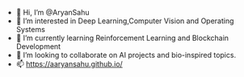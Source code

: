 - 👋 Hi, I’m @AryanSahu
- 👀 I’m interested in Deep Learning,Computer Vision and Operating Systems
- 🌱 I’m currently learning Reinforcement Learning and Blockchain Development
- 💞️ I’m looking to collaborate on AI projects and bio-inspired topics.
- 📫 https://aaryansahu.github.io/

<!---
AaryanSahu/AaryanSahu is a ✨ special ✨ repository because its `README.md` (this file) appears on your GitHub profile.
You can click the Preview link to take a look at your changes.
--->
